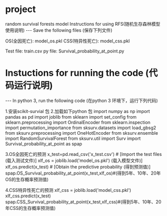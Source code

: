 # project
random survival forests model
Instructions for using RFS(随机生存森林模型使用说明)
--- Save the following files (保存下列文件)

OS(全因死亡): model_os.pkl
CSS(特异性死亡): model_css.pkl

Test file: train.csv
py file: Survival_probability_at_point.py

# Instuctions for running the code (代码运行说明)
--- In python 3, run the following code (在python 3 环境下，运行下列代码)

1.安装scikit-survial 包
2.加载如下python 包
import numpy as np
import pandas as pd
import joblib
from sklearn import set_config
from sklearn.preprocessing import OrdinalEncoder
from sklearn.inspection import permutation_importance
from sksurv.datasets import load_gbsg2
from sksurv.preprocessing import OneHotEncoder
from sksurv.ensemble import RandomSurvivalForest
from sksurv.util import Surv
import Survival_probability_at_point as spap

3.OS全因死亡的预测
x_test=pd.read_csv('x_test.csv') # [Import the test files (载入测试文件)]
xlf_os = joblib.load('model_os.pkl') (载入模型文件)]
xlf_os.predict(x_test) # [Obtain the predictive probability (得到预测值)]
spap.OS_Survival_probability_at_point(x_test,xlf_os)#(得到5年、10年、20年OS的生存概率预测值)

4.CSS特异性死亡的预测
xlf_css = joblib.load('model_css.pkl')
xlf_css.predict(x_test) 
spap.CSS_Survival_probability_at_point(x_test,xlf_css)#(得到5年、10年、20年CSS的生存概率预测值)
